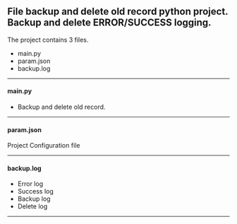 ## File backup and delete old record python project. Backup and delete ERROR/SUCCESS logging.

The project contains 3 files.
* main.py
* param.json
* backup.log

---

#### main.py
  * Backup and delete old record.

---
  
#### param.json
  Project Configuration file
  
---
  
#### backup.log
  * Error log
  * Success log
  * Backup log
  * Delete log

---
